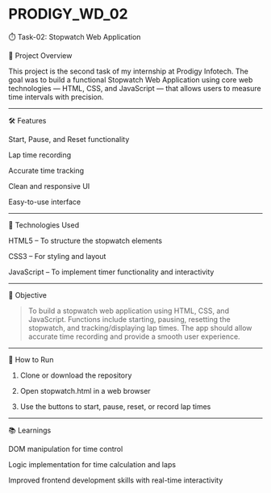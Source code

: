 # PRODIGY_WD_02



⏱️ Task-02: Stopwatch Web Application

📌 Project Overview

This project is the second task of my internship at Prodigy Infotech. The goal was to build a functional Stopwatch Web Application using core web technologies — HTML, CSS, and JavaScript — that allows users to measure time intervals with precision.


---

🛠️ Features

Start, Pause, and Reset functionality

Lap time recording

Accurate time tracking

Clean and responsive UI

Easy-to-use interface



---

🧰 Technologies Used

HTML5 – To structure the stopwatch elements

CSS3 – For styling and layout

JavaScript – To implement timer functionality and interactivity



---

🎯 Objective

> To build a stopwatch web application using HTML, CSS, and JavaScript.
Functions include starting, pausing, resetting the stopwatch, and tracking/displaying lap times.
The app should allow accurate time recording and provide a smooth user experience.




---

🚀 How to Run

1. Clone or download the repository


2. Open stopwatch.html in a web browser


3. Use the buttons to start, pause, reset, or record lap times


---

📚 Learnings

DOM manipulation for time control

Logic implementation for time calculation and laps

Improved frontend development skills with real-time interactivity
